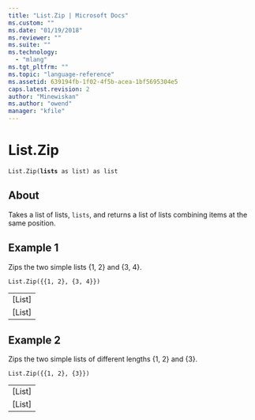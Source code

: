 ```yaml
---
title: "List.Zip | Microsoft Docs"
ms.custom: ""
ms.date: "01/19/2018"
ms.reviewer: ""
ms.suite: ""
ms.technology: 
  - "mlang"
ms.tgt_pltfrm: ""
ms.topic: "language-reference"
ms.assetid: 639194fb-1f02-4f5b-acea-1bf5695304e5
caps.latest.revision: 2
author: "Minewiskan"
ms.author: "owend"
manager: "kfile"
---
```

# List.Zip
<code>List.Zip(<b>lists</b> as list) as list</code>

## About
Takes a list of lists, <code>lists</code>, and returns a list of lists combining items at the same position.

## Example 1
Zips the two simple lists {1, 2} and {3, 4}.

<code>List.Zip({{1, 2}, {3, 4}})</code>

<table> <tr><td>[List]</td></tr> <tr><td>[List]</td></tr> </table>

## Example 2
Zips the two simple lists of different lengths {1, 2} and {3}.

<code>List.Zip({{1, 2}, {3}})</code>

<table> <tr><td>[List]</td></tr> <tr><td>[List]</td></tr> </table> 
